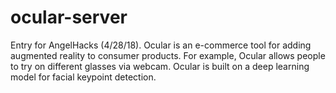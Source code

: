 # ocular-server

Entry for AngelHacks (4/28/18). Ocular is an e-commerce tool for adding augmented reality to consumer products. For example, Ocular allows people to try on different glasses via webcam. Ocular is built on a deep learning model for facial keypoint detection. 
